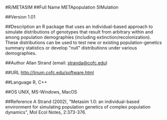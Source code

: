 #R/METASIM
##Full Name
METApopulation SIMulation

##Version
1.01

##Description
an R package that uses an individual-based approach to simulate distributions of genotypes that result from arbitrary within and among population demographies (including extinction/recolonization). These distributions can be used to test new or existing population-genetics summary statistics or develop "null" distributions under various demographies.

##Author
Allan Strand (email: stranda@cofc.edu)

##URL
http://linum.cofc.edu/software.html

##Language
R, C++

##OS
UNIX, MS-Windows, MacOS

##Reference
A Strand (2002), "Metasim 1.0: an individual-based environment for simulating population genetics of complex population dynamics", Mol Ecol Notes, 2:373-376.

